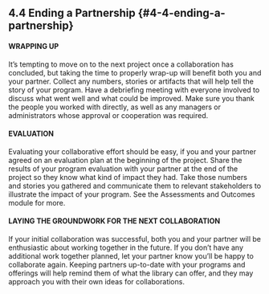 ## 4.4 Ending a Partnership {#4-4-ending-a-partnership}

<h4>WRAPPING UP</h4>

It’s tempting to move on to the next project once a collaboration has concluded, but taking the time to properly wrap-up will benefit both you and your partner. Collect any numbers, stories or artifacts that will help tell the story of your program. Have a debriefing meeting with everyone involved to discuss what went well and what could be improved. Make sure you thank the people you worked with directly, as well as any managers or administrators whose approval or cooperation was required.

<h4>EVALUATION</h4>

Evaluating your collaborative effort should be easy, if you and your partner agreed on an evaluation plan at the beginning of the project. Share the results of your program evaluation with your partner at the end of the project so they know what kind of impact they had. Take those numbers and stories you gathered and communicate them to relevant stakeholders to illustrate the impact of your program. See the Assessments and Outcomes module for more.

<h4>LAYING THE GROUNDWORK FOR THE NEXT COLLABORATION</h4>

If your initial collaboration was successful, both you and your partner will be enthusiastic about working together in the future. If you don’t have any additional work together planned, let your partner know you’ll be happy to collaborate again. Keeping partners up-to-date with your programs and offerings will help remind them of what the library can offer, and they may approach you with their own ideas for collaborations.